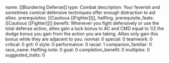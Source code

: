 name: [[Blundering Defense]]
type: Combat
description: Your feverish and sometimes comical defensive techniques offer enough distraction to aid allies.
prerequisites: [[Cautious [[Fighter]]]], halfling.
prerequisite_feats: [[Cautious [[Fighter]]]]
benefit: Whenever you fight defensively or use the total defense action, allies gain a luck bonus to AC and CMD equal to 1/2 the dodge bonus you gain from the action you are taking. Allies only gain this bonus while they are adjacent to you.
normal: 0
special: 0
teamwork: 0
critical: 0
grit: 0
style: 0
performance: 0
racial: 1
companion_familiar: 0
race_name: Halfling
note: 0
goal: 0
completion_benefit: 0
multiples: 0
suggested_traits: 0
